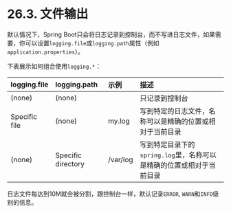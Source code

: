# 26.3. 文件输出

默认情况下，Spring Boot只会将日志记录到控制台，而不写进日志文件，如果需要，你可以设置`logging.file`或`logging.path`属性（例如`application.properties`）。

下表展示如何组合使用`logging.*`：

| logging.file | logging.path | 示例 | 描述 |
| :--- | :--- | :--- | :--- |
| \(none\) | \(none\) |  | 只记录到控制台 |
| Specific file | \(none\) | my.log | 写到特定的日志文件，名称可以是精确的位置或相对于当前目录 |
| \(none\) | Specific directory | /var/log | 写到特定目录下的`spring.log`里，名称可以是精确的位置或相对于当前目录 |

日志文件每达到10M就会被分割，跟控制台一样，默认记录`ERROR`, `WARN`和`INFO`级别的信息。

